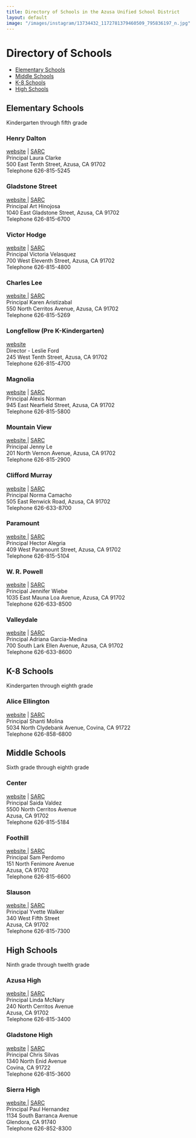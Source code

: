 ```yaml
---
title: Directory of Schools in the Azusa Unified School District
layout: default
image: "/images/instagram/13734432_1172781379460509_795836197_n.jpg"
---
```


# Directory of Schools

* [Elementary Schools](#elementary-schools)
* [Middle Schools](#middle-schools)
* [K-8 Schools](#k-8-schools)
* [High Schools](#high-schools)

## Elementary Schools

Kindergarten through fifth grade

<div>
<h3>Henry Dalton</h3>
<div><a href="http://links.schoolloop.com/link/rd?href=736c5f6c696e6b6666303163633065623266687474703a2f2f6465732d617573642d63612e7363686f6f6c6c6f6f702e636f6d">website</a>  |  <a href="http://links.schoolloop.com/link/rd?href=736c5f6c696e6b6666303163633065623266687474703a2f2f617573642d63612e7363686f6f6c6c6f6f702e636f6d2f66696c652f313330313735323530373938382f313430333333303937303832362f363531353730393831393638313930313333332e706466">SARC </a></div>
<div>Principal Laura Clarke</div>
<div>500 East Tenth Street, Azusa, CA 91702</div>
<div>Telephone 626-815-5245</div>
</div>
<div>
<div>
<div></div>
<div>
<h3>Gladstone Street</h3>
<div><a href="http://links.schoolloop.com/link/rd?href=736c5f6c696e6b6666303163633065623266687474703a2f2f677365732d617573642d63612e7363686f6f6c6c6f6f702e636f6d">website </a> |  <a href="http://links.schoolloop.com/link/rd?href=736c5f6c696e6b6666303163633065623266687474703a2f2f617573642d63612e7363686f6f6c6c6f6f702e636f6d2f66696c652f313330313735323530373938382f313430333333303937303832362f363237303730363239303036393333363931372e706466">SARC</a></div>
<div>Principal Art Hinojosa</div>
<div>1040 East Gladstone Street, Azusa, CA 91702</div>
<div>Telephone 626-815-6700</div>
<div></div>
<div>
<h3>Victor Hodge</h3>
<div><a href="http://links.schoolloop.com/link/rd?href=736c5f6c696e6b6666303163633065623266687474703a2f2f6865732d617573642d63612e7363686f6f6c6c6f6f702e636f6d">website</a>  |  <a href="http://links.schoolloop.com/link/rd?href=736c5f6c696e6b6666303163633065623266687474703a2f2f617573642d63612e7363686f6f6c6c6f6f702e636f6d2f66696c652f313330313735323530373938382f313430333333303937303832362f343534373934393037363533323934353232342e706466">SARC</a></div>
<div>Principal  Victoria Velasquez</div>
<div>700 West Eleventh Street, Azusa, CA 91702</div>
<div>Telephone 626-815-4800</div>
<div></div>
<div>
<h3>Charles Lee</h3>
<div><a href="http://links.schoolloop.com/link/rd?href=736c5f6c696e6b6666303163633065623266687474703a2f2f6c65732d617573642d63612e7363686f6f6c6c6f6f702e636f6d">website  </a>|  <a href="http://links.schoolloop.com/link/rd?href=736c5f6c696e6b6666303163633065623266687474703a2f2f617573642d63612e7363686f6f6c6c6f6f702e636f6d2f66696c652f313330313735323530373938382f313430333333303937303832362f333130393836333634353732343937313433352e706466">SARC</a></div>
<div>Principal Karen Aristizabal</div>
<div>550 North Cerritos Avenue, Azusa, CA 91702</div>
<div>Telephone 626-815-5269</div>
<div></div>
<h3>Longfellow (Pre K-Kindergarten)</h3>
<div><a href="http://links.schoolloop.com/link/rd?href=736c5f6c696e6b666630316363306562326668747470733a2f2f6c702d617573642d63612e7363686f6f6c6c6f6f702e636f6d2f636d732f706167655f766965773f643d7826706969643d26767069643d313330323137363036343630362667726f75705f69643d31333031373532353130353239266e6f5f636f6e74726f6c733d74" target="_blank" rel="noopener noreferrer">website</a></div>
<div>Director - Leslie Ford</div>
<div>245 West Tenth Street, Azusa, CA 91702</div>
<div>Telephone 626-815-4700</div>
<div></div>
<div>
<div></div>
<div>
<h3>Magnolia</h3>
<div><a href="http://links.schoolloop.com/link/rd?href=736c5f6c696e6b6666303163633065623266687474703a2f2f6d65732d617573642d63612e7363686f6f6c6c6f6f702e636f6d">website</a>  |  <a href="http://links.schoolloop.com/link/rd?href=736c5f6c696e6b6666303163633065623266687474703a2f2f617573642d63612e7363686f6f6c6c6f6f702e636f6d2f66696c652f313330313735323530373938382f313430333333303937303832362f333334313737363430323636383631363731312e706466">SARC</a></div>
<div>Principal Alexis Norman</div>
<div>945 East Nearfield Street, Azusa, CA 91702</div>
<div>Telephone 626-815-5800</div>
<div></div>
<div>
<h3>Mountain View</h3>
<div><a href="http://links.schoolloop.com/link/rd?href=736c5f6c696e6b6666303163633065623266687474703a2f2f6d7665732d617573642d63612e7363686f6f6c6c6f6f702e636f6d">website </a> |  <a href="http://links.schoolloop.com/link/rd?href=736c5f6c696e6b6666303163633065623266687474703a2f2f617573642d63612e7363686f6f6c6c6f6f702e636f6d2f66696c652f313330313735323530373938382f313430333333303937303832362f333239363834363735383133393732393130372e706466">SARC</a></div>
<div>Principal Jenny Le</div>
<div>201 North Vernon Avenue, Azusa, CA 91702</div>
<div>Telephone 626-815-2900</div>
<div></div>
<div>
<h3>Clifford Murray</h3>
<div><a href="http://links.schoolloop.com/link/rd?href=736c5f6c696e6b6666303163633065623266687474703a2f2f6d75727261792d617573642d63612e7363686f6f6c6c6f6f702e636f6d">website</a>  |  <a href="http://links.schoolloop.com/link/rd?href=736c5f6c696e6b6666303163633065623266687474703a2f2f617573642d63612e7363686f6f6c6c6f6f702e636f6d2f66696c652f313330313735323530373938382f313430333333303937303832362f353634323839393731363934353338383737372e706466">SARC</a></div>
<div>Principal Norma Camacho</div>
<div>505 East Renwick Road, Azusa, CA 91702</div>
<div>Telephone 626-633-8700</div>
<div></div>
<div>
<h3>Paramount</h3>
<div><a href="http://links.schoolloop.com/link/rd?href=736c5f6c696e6b6666303163633065623266687474703a2f2f7065732d617573642d63612e7363686f6f6c6c6f6f702e636f6d">website  </a>|  <a href="http://links.schoolloop.com/link/rd?href=736c5f6c696e6b6666303163633065623266687474703a2f2f617573642d63612e7363686f6f6c6c6f6f702e636f6d2f66696c652f313330313735323530373938382f313430333333303937303832362f353335363531393633313138323639373031392e706466">SARC</a></div>
<div>Principal Hector Alegria</div>
<div>409 West Paramount Street, Azusa, CA 91702</div>
<div>Telephone 626-815-5104</div>
<div></div>
<div>
<h3>W. R. Powell</h3>
<div><a href="http://links.schoolloop.com/link/rd?href=736c5f6c696e6b6666303163633065623266687474703a2f2f706f77656c6c2d617573642d63612e7363686f6f6c6c6f6f702e636f6d">website</a>  |  <a href="http://links.schoolloop.com/link/rd?href=736c5f6c696e6b6666303163633065623266687474703a2f2f617573642d63612e7363686f6f6c6c6f6f702e636f6d2f66696c652f313330313735323530373938382f313430333333303937303832362f313032353832323430393338393738353039312e706466">SARC</a></div>
<div>Principal Jennifer Wiebe</div>
<div>1035 East Mauna Loa Avenue, Azusa, CA 91702</div>
<div>Telephone 626-633-8500</div>
<div></div>
<div>
<h3>Valleydale</h3>
<div><a href="http://links.schoolloop.com/link/rd?href=736c5f6c696e6b6666303163633065623266687474703a2f2f7665732d617573642d63612e7363686f6f6c6c6f6f702e636f6d">website</a>  | <a href="http://links.schoolloop.com/link/rd?href=736c5f6c696e6b6666303163633065623266687474703a2f2f617573642d63612e7363686f6f6c6c6f6f702e636f6d2f66696c652f313330313735323530373938382f313430333333303937303832362f383634353635323233303438303736313933372e706466">SARC</a></div>
<div>Principal  Adriana Garcia-Medina</div>
<div>700 South Lark Ellen Avenue, Azusa, CA 91702</div>
<div>Telephone 626-633-8600</div>
</div>
</div>
</div>
</div>
</div>
</div>
</div>
</div>
</div>
</div>
</div>
</div>


<!--

### [Henry Dalton Elementary School](http://des-ausd-ca.schoolloop.com)

Address
: 500 East 10th Street<br />Azusa, CA 91702

Phone
: 626-815-5245

Website
: [http://des-ausd-ca.schoolloop.com](http://des-ausd-ca.schoolloop.com)

Report Card
: [SARC, 2015-2016 School Year](http://ausd-ca.schoolloop.com/file/1301752507988/1403330970826/6515709819681901333.pdf)

Principal
: Laura Clarke<br />[lclarke@azusa.org](mailto:lclarke@azusa.org)


### [Gladstone Street Elementary School](http://gses-ausd-ca.schoolloop.com)

* 1040 East Gladstone Street<br />
Azusa, CA 91702
* 626-815-6700
* [http://gses-ausd-ca.schoolloop.com](http://gses-ausd-ca.schoolloop.com)
* [Report Card (SARC)](http://ausd-ca.schoolloop.com/file/1301752507988/1403330970826/6270706290069336917.pdf)
* Art Hinojosa, Principal<br />
<a href="mailto:ahinojosa@azusa.org">ahinojosa@azusa.org</a>

### Victor Hodge
website  |  SARC
Principal  Victoria Velasquez
700 West Eleventh Street, Azusa, CA 91702
Telephone 626-815-4800
 
### Charles Lee
website  |  SARC
Principal Karen Aristizabal
550 North Cerritos Avenue, Azusa, CA 91702
Telephone 626-815-5269
 
### Longfellow (Pre K-Kindergarten)
website
Director - Leslie Ford
245 West Tenth Street, Azusa, CA 91702
Telephone 626-815-4700
 
### Magnolia
website  |  SARC
Principal Alexis Norman
945 East Nearfield Street, Azusa, CA 91702
Telephone 626-815-5800
 
### Mountain View
website  |  SARC
Principal Jenny Le
201 North Vernon Avenue, Azusa, CA 91702
Telephone 626-815-2900
 
### Clifford Murray
website  |  SARC
Principal Norma Camacho
505 East Renwick Road, Azusa, CA 91702
Telephone 626-633-8700
 
### Paramount
website  |  SARC
Principal Hector Alegria
409 West Paramount Street, Azusa, CA 91702
Telephone 626-815-5104
 
### W. R. Powell
website  |  SARC
Principal Jennifer Wiebe
1035 East Mauna Loa Avenue, Azusa, CA 91702
Telephone 626-633-8500
 
### Valleydale
website  | SARC
Principal  Adriana Garcia-Medina
700 South Lark Ellen Avenue, Azusa, CA 91702
Telephone 626-633-8600

-->



## K-8 Schools

Kindergarten through eighth grade

<!--

### Alice Ellington
website  |  SARC
Principal Shanti Molina
5034 North Clydebank Avenue, Covina, CA 91722
Telephone 626-858-6800
-->

<h3>Alice Ellington</h3>
<div><a href="http://links.schoolloop.com/link/rd?href=736c5f6c696e6b6666303163633065623266687474703a2f2f6565732d617573642d63612e7363686f6f6c6c6f6f702e636f6d">website</a>  |  <a href="http://links.schoolloop.com/link/rd?href=736c5f6c696e6b6666303163633065623266687474703a2f2f617573642d63612e7363686f6f6c6c6f6f702e636f6d2f66696c652f313330313735323530373938382f313430333333303937303832362f353433303532303533303838323634303037382e706466">SARC</a></div>
<div>Principal Shanti Molina</div>
<div>5034 North Clydebank Avenue, Covina, CA 91722</div>
<div>Telephone 626-858-6800</div>

## Middle Schools

Sixth grade through eighth grade

<h3>Center</h3>
<div>
<div><a href="http://links.schoolloop.com/link/rd?href=736c5f6c696e6b6666303163633065623266687474703a2f2f636d732d617573642d63612e7363686f6f6c6c6f6f702e636f6d">website</a>  |  <a href="http://links.schoolloop.com/link/rd?href=736c5f6c696e6b6666303163633065623266687474703a2f2f617573642d63612e7363686f6f6c6c6f6f702e636f6d2f66696c652f313330313735323530373938382f313430333333303937303832362f373739313933373731323033333636353837342e706466">SARC</a></div>
<div>Principal Saida Valdez</div>
<div>5500 North Cerritos Avenue</div>
<div>Azusa, CA 91702</div>
<div>Telephone 626-815-5184</div>
<div></div>
</div>
<div>
<div>
<h3>Foothill</h3>
<div><a href="http://links.schoolloop.com/link/rd?href=736c5f6c696e6b6666303163633065623266687474703a2f2f666d732d617573642d63612e7363686f6f6c6c6f6f702e636f6d">website </a> |  <a href="http://links.schoolloop.com/link/rd?href=736c5f6c696e6b6666303163633065623266687474703a2f2f617573642d63612e7363686f6f6c6c6f6f702e636f6d2f66696c652f313330313735323530373938382f313430333333303937303832362f3738353737383736333532303230393235342e706466">SARC</a></div>
<div>Principal Sam Perdomo</div>
<div>151 North Fenimore Avenue</div>
<div>Azusa, CA 91702</div>
<div>Telephone 626-815-6600</div>
<div></div>
<div>
<h3>Slauson</h3>
<div><a href="http://links.schoolloop.com/link/rd?href=736c5f6c696e6b6666303163633065623266687474703a2f2f736d732d617573642d63612e7363686f6f6c6c6f6f702e636f6d">website </a> |  <a href="http://links.schoolloop.com/link/rd?href=736c5f6c696e6b6666303163633065623266687474703a2f2f617573642d63612e7363686f6f6c6c6f6f702e636f6d2f66696c652f313330313735323530373938382f313430333333303937303832362f383939313933323735313330333935353331352e706466">SARC</a></div>
<div>Principal Yvette Walker</div>
<div>340 West Fifth Street</div>
<div>Azusa, CA 91702</div>
<div>Telephone 626-815-7300</div>
</div>
</div>
</div>

<!--

### Center
website  |  SARC
Principal Saida Valdez
5500 North Cerritos Avenue
Azusa, CA 91702
Telephone 626-815-5184
 
### Foothill
website  |  SARC
Principal Sam Perdomo
151 North Fenimore Avenue
Azusa, CA 91702
Telephone 626-815-6600
 
### Slauson
website  |  SARC
Principal Yvette Walker
340 West Fifth Street
Azusa, CA 91702
Telephone 626-815-7300

-->

## High Schools

Ninth grade through twelth grade

<h3>Azusa High</h3>
<div>
<div><a href="http://links.schoolloop.com/link/rd?href=736c5f6c696e6b6666303163633065623266687474703a2f2f6168732d617573642d63612e7363686f6f6c6c6f6f702e636f6d">website </a>|  <a href="http://links.schoolloop.com/link/rd?href=736c5f6c696e6b6666303163633065623266687474703a2f2f617573642d63612e7363686f6f6c6c6f6f702e636f6d2f66696c652f313330313735323530373938382f313430333333303937303832362f343630393232323430393534323939363838312e706466">SARC</a></div>
<div>Principal Linda McNary</div>
<div>240 North Cerritos Avenue</div>
<div>Azusa, CA 91702</div>
<div>Telephone 626-815-3400</div>
<div></div>
</div>
<div>
<div>
<h3>Gladstone High</h3>
<div><a href="http://links.schoolloop.com/link/rd?href=736c5f6c696e6b6666303163633065623266687474703a2f2f6768732d617573642d63612e7363686f6f6c6c6f6f702e636f6d">website</a>  |  <a href="http://links.schoolloop.com/link/rd?href=736c5f6c696e6b6666303163633065623266687474703a2f2f617573642d63612e7363686f6f6c6c6f6f702e636f6d2f66696c652f313330313735323530373938382f313430333333303937303832362f323033313237313532313534343936373536362e706466">SARC</a></div>
<div>Principal Chris Silvas</div>
<div>1340 North Enid Avenue</div>
<div>Covina, CA 91722</div>
<div>Telephone 626-815-3600</div>
<div></div>
<div>
<h3>Sierra High</h3>
<div><a href="http://links.schoolloop.com/link/rd?href=736c5f6c696e6b6666303163633065623266687474703a2f2f7368732d617573642d63612e7363686f6f6c6c6f6f702e636f6d">website  </a>|  <a href="http://links.schoolloop.com/link/rd?href=736c5f6c696e6b6666303163633065623266687474703a2f2f617573642d63612e7363686f6f6c6c6f6f702e636f6d2f66696c652f313330313735323530373938382f313430333333303937303832362f383536313939363232313835353833303137372e706466">SARC</a></div>
<div>Principal Paul Hernandez</div>
<div>1134 South Barranca Avenue</div>
<div>Glendora, CA 91740</div>
<div>Telephone 626-852-8300</div>
</div>
<div></div>
</div>
</div>

<!--

### Azusa High
website |  SARC
Principal Linda McNary
240 North Cerritos Avenue
Azusa, CA 91702
Telephone 626-815-3400
 
### Gladstone High
website  |  SARC 
Principal Chris Silvas
1340 North Enid Avenue
Covina, CA 91722
Telephone 626-815-3600
 
### Sierra High
website  |  SARC
Principal Paul Hernandez
1134 South Barranca Avenue
Glendora, CA 91740
Telephone 626-852-8300

-->

